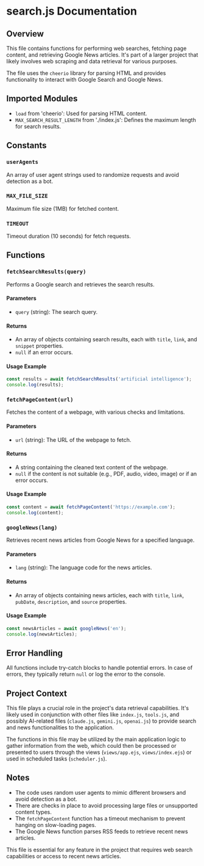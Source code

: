 # search.js Documentation

## Overview

This file contains functions for performing web searches, fetching page content, and retrieving
Google News articles. It's part of a larger project that likely involves web scraping and data
retrieval for various purposes.

The file uses the `cheerio` library for parsing HTML and provides functionality to interact with
Google Search and Google News.

## Imported Modules

-   `load` from 'cheerio': Used for parsing HTML content.
-   `MAX_SEARCH_RESULT_LENGTH` from './index.js': Defines the maximum length for search results.

## Constants

### `userAgents`

An array of user agent strings used to randomize requests and avoid detection as a bot.

### `MAX_FILE_SIZE`

Maximum file size (1MB) for fetched content.

### `TIMEOUT`

Timeout duration (10 seconds) for fetch requests.

## Functions

### `fetchSearchResults(query)`

Performs a Google search and retrieves the search results.

#### Parameters

-   `query` (string): The search query.

#### Returns

-   An array of objects containing search results, each with `title`, `link`, and `snippet`
    properties.
-   `null` if an error occurs.

#### Usage Example

```javascript
const results = await fetchSearchResults('artificial intelligence');
console.log(results);
```

### `fetchPageContent(url)`

Fetches the content of a webpage, with various checks and limitations.

#### Parameters

-   `url` (string): The URL of the webpage to fetch.

#### Returns

-   A string containing the cleaned text content of the webpage.
-   `null` if the content is not suitable (e.g., PDF, audio, video, image) or if an error occurs.

#### Usage Example

```javascript
const content = await fetchPageContent('https://example.com');
console.log(content);
```

### `googleNews(lang)`

Retrieves recent news articles from Google News for a specified language.

#### Parameters

-   `lang` (string): The language code for the news articles.

#### Returns

-   An array of objects containing news articles, each with `title`, `link`, `pubDate`,
    `description`, and `source` properties.

#### Usage Example

```javascript
const newsArticles = await googleNews('en');
console.log(newsArticles);
```

## Error Handling

All functions include try-catch blocks to handle potential errors. In case of errors, they typically
return `null` or log the error to the console.

## Project Context

This file plays a crucial role in the project's data retrieval capabilities. It's likely used in
conjunction with other files like `index.js`, `tools.js`, and possibly AI-related files
(`claude.js`, `gemini.js`, `openai.js`) to provide search and news functionalities to the
application.

The functions in this file may be utilized by the main application logic to gather information from
the web, which could then be processed or presented to users through the views (`views/app.ejs`,
`views/index.ejs`) or used in scheduled tasks (`scheduler.js`).

## Notes

-   The code uses random user agents to mimic different browsers and avoid detection as a bot.
-   There are checks in place to avoid processing large files or unsupported content types.
-   The `fetchPageContent` function has a timeout mechanism to prevent hanging on slow-loading
    pages.
-   The Google News function parses RSS feeds to retrieve recent news articles.

This file is essential for any feature in the project that requires web search capabilities or
access to recent news articles.
